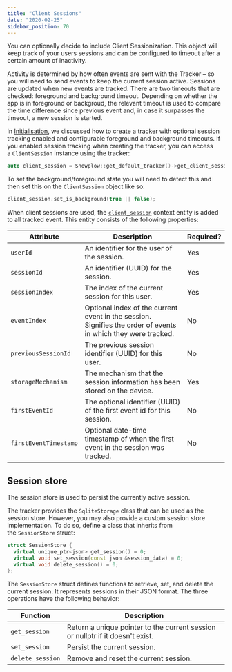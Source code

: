 ```yaml
---
title: "Client Sessions"
date: "2020-02-25"
sidebar_position: 70
---
```


You can optionally decide to include Client Sessionization. This object will keep track of your users sessions and can be configured to timeout after a certain amount of inactivity.

Activity is determined by how often events are sent with the Tracker – so you will need to send events to keep the current session active. Sessions are updated when new events are tracked. There are two timeouts that are checked: foreground and background timeout. Depending on whether the app is in foreground or backgroud, the relevant timeout is used to compare the time difference since previous event and, in case it surpasses the timeout, a new session is started.

In [Initialisation](/docs/collecting-data/collecting-from-own-applications/c-tracker/initialisation.md), we discussed how to create a tracker with optional session tracking enabled and configurable foreground and background timeouts. If you enabled session tracking when creating the tracker, you can access a `ClientSession` instance using the tracker:

```cpp
auto client_session = Snowplow::get_default_tracker()->get_client_session();
```

To set the background/foreground state you will need to detect this and then set this on the `ClientSession` object like so:

```cpp
client_session.set_is_background(true || false);
```

When client sessions are used, the [`client_session`](http://iglucentral.com/schemas/com.snowplowanalytics.snowplow/client_session/jsonschema/1-0-2) context entity is added to all tracked event. This entity consists of the following properties:

| Attribute             | Description                                                                                                   | Required? |
|-----------------------|---------------------------------------------------------------------------------------------------------------|-----------|
| `userId`              | An identifier for the user of the session.                                                                    | Yes       |
| `sessionId`           | An identifier (UUID) for the session.                                                                         | Yes       |
| `sessionIndex`        | The index of the current session for this user.                                                               | Yes       |
| `eventIndex`          | Optional index of the current event in the session. Signifies the order of events in which they were tracked. | No        |
| `previousSessionId`   | The previous session identifier (UUID) for this user.                                                         | No        |
| `storageMechanism`    | The mechanism that the session information has been stored on the device.                                     | Yes       |
| `firstEventId`        | The optional identifier (UUID) of the first event id for this session.                                        | No        |
| `firstEventTimestamp` | Optional date-time timestamp of when the first event in the session was tracked.                              | No        |

## Session store

The session store is used to persist the currently active session.

The tracker provides the `SqliteStorage` class that can be used as the session store. However, you may also provide a custom session store implementation. To do so, define a class that inherits from the `SessionStore` struct:

```cpp
struct SessionStore {
  virtual unique_ptr<json> get_session() = 0;
  virtual void set_session(const json &session_data) = 0;
  virtual void delete_session() = 0;
};
```

The `SessionStore` struct defines functions to retrieve, set, and delete the current session. It represents sessions in their JSON format. The three operations have the following behavior:

| Function         | Description                                                                    |
|------------------|--------------------------------------------------------------------------------|
| `get_session`    | Return a unique pointer to the current session or nullptr if it doesn't exist. |
| `set_session`    | Persist the current session.                                                   |
| `delete_session` | Remove and reset the current session.                                          |
